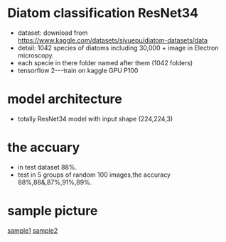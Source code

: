 # Diatom classification ResNet34
- dataset: download from https://www.kaggle.com/datasets/siyuepu/diatom-datasets/data
- detail: 1042 species of diatoms including 30,000 + image in Electron microscopy.
- each specie in there folder named after them (1042 folders)
- tensorflow 2---train on kaggle GPU P100
# model architecture
- totally ResNet34 model with input shape (224,224,3)
# the accuary
- in test dataset 88%.
-  test in 5 groups of random 100 images,the accuracy 88%,88&,87%,91%,89%.
# sample picture
[sample1](sample.jpg)
[sample2](sample2.jpg)
